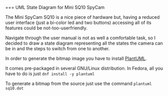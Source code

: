 === UML State Diagram for Mini SQ10 SpyCam

The Mini SpyCam SQ10 is a nice piece of hardware but, having a reduced user interface (just a bi-color led and two buttons) accessing all of its features could be not-too-userfriendly.

Navigate through the user manual is not as well a comfortable task, so I decided to draw a state diagram representing all the states the camera can be in and the steps to switch from one to another.

In order to generate the bitmap image you have to install [PlantUML](https://github.com/plantuml/plantuml).

It comes pre-packaged in several GNU/Linux distribution. In Fedora, all you have to do is just `dnf install -y plantuml` 

To generate a bitmap from the source just use the command `plantuml sq10.dot`
